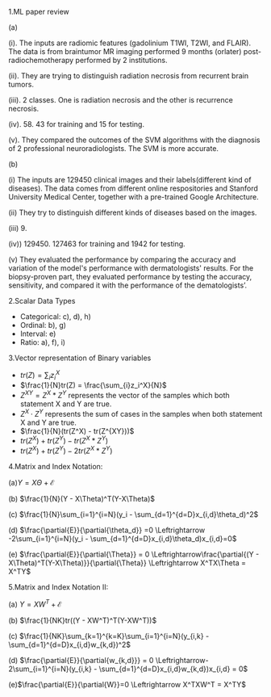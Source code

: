 1.ML paper review

(a)

(i). The inputs are radiomic features (gadolinium T1WI, T2WI, and FLAIR). The data is from braintumor MR imaging performed 9 months (orlater) post-radiochemotherapy performed by 2 institutions.

(ii). They are trying to distinguish radiation necrosis from recurrent brain tumors.

(iii). 2 classes. One is radiation necrosis and the other is recurrence necrosis.

(iv). 58. 43 for training and 15 for testing.

(v). They compared the outcomes of the SVM algorithms with the diagnosis of 2 professional neuroradiologists. The SVM is more accurate.

(b)

(i) The inputs are 129450 clinical images and their labels(different kind of diseases). The data comes from different online respositories and Stanford University Medical Center, together with a pre-trained Google Architecture.

(ii) They try to distinguish different kinds of diseases based on the  images. 

(iii) 9.

(iv)) 129450.  127463 for training and 1942 for testing.

(v) They evaluated the performance by comparing the accuracy and variation of the model's performance with dermatologists' results. For the biopsy-proven part, they evaluated performance by testing  the accuracy, sensitivity, and compared it with the performance of the dematologists’.

2.Scalar Data Types
- Categorical: c), d), h) 
- Ordinal: b), g) 
- Interval: e)
- Ratio: a), f), i)

3.Vector representation of Binary variables
- $tr(Z) = \sum_{i}z_i^X$
- $\frac{1}{N}tr(Z) = \frac{\sum_{i}z_i^X}{N}$
- $Z^{XY}=Z^X*Z^Y$ represents the vector of the samples which both statement X and Y are true.
- $Z^X \cdot Z^Y$ represents the sum of cases in the samples when both statement X and Y are true.
- $\frac{1}{N}(tr(Z^X) - tr(Z^{XY}))$
- $tr(Z^X)+tr(Z^Y)-tr(Z^X * Z^Y)$
- $tr(Z^X)+tr(Z^Y)-2tr(Z^X * Z^Y)$

4.Matrix and Index Notation:

(a)$Y = X\Theta +\mathcal{E}$

(b) $\frac{1}{N}(Y - X\Theta)^T(Y-X\Theta)$

(c) $\frac{1}{N}\sum_{i=1}^{i=N}(y_i - \sum_{d=1}^{d=D}x_{i,d}\theta_d)^2$

(d) $\frac{\partial{E}}{\partial{\theta_d}} =0 \Leftrightarrow -2\sum_{i=1}^{i=N}(y_i - \sum_{d=1}^{d=D}x_{i,d}\theta_d)x_{i,d}=0$

(e) $\frac{\partial{E}}{\partial{\Theta}} = 0 \Leftrightarrow\frac{\partial{(Y - X\Theta)^T(Y-X\Theta)}}{\partial{\Theta}} \Leftrightarrow X^TX\Theta = X^TY$

5.Matrix and Index Notation II:

(a) $Y = XW^T +\mathcal{E}$

(b) $\frac{1}{NK}tr((Y - XW^T)^T(Y-XW^T))$

(c) $\frac{1}{NK}\sum_{k=1}^{k=K}\sum_{i=1}^{i=N}(y_{i,k} - \sum_{d=1}^{d=D}x_{i,d}w_{k,d})^2$

(d) $\frac{\partial{E}}{\partial{w_{k,d}}} = 0 \Leftrightarrow-2\sum_{i=1}^{i=N}(y_{i,k} - \sum_{d=1}^{d=D}x_{i,d}w_{k,d})x_{i,d} = 0$

(e)$\frac{\partial{E}}{\partial{W}}=0 \Leftrightarrow X^TXW^T = X^TY$
